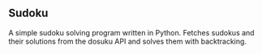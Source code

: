 ## Sudoku
A simple sudoku solving program written in Python. Fetches sudokus and their solutions from the dosuku API and solves them with backtracking.
